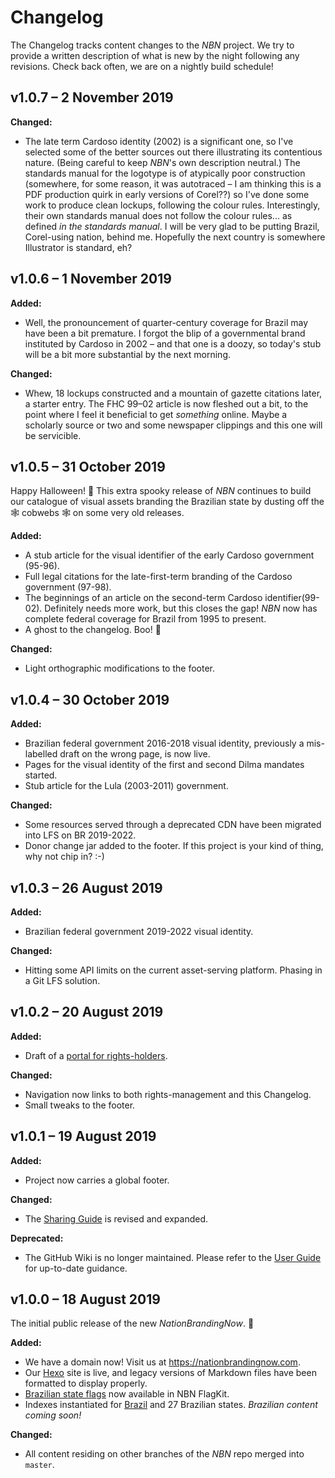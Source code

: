 # Changelog

The Changelog tracks content changes to the *NBN* project. We try to provide a written description of what is new by the night following any revisions. Check back often, we are on a nightly build schedule!

## v1.0.7 – 2 November 2019

**Changed:**

- The late term Cardoso identity (2002) is a significant one, so I've selected some of the better sources out there illustrating its contentious nature. (Being careful to keep *NBN*'s own description neutral.) The standards manual for the logotype is of atypically poor construction (somewhere, for some reason, it was autotraced – I am thinking this is a PDF production quirk in early versions of Corel??) so I've done some work to produce clean lockups, following the colour rules. Interestingly, their own standards manual does not follow the colour rules... as defined *in the standards manual*. I will be very glad to be putting Brazil, Corel-using nation, behind me. Hopefully the next country is somewhere Illustrator is standard, eh?

## v1.0.6 – 1 November 2019

**Added:**

- Well, the pronouncement of quarter-century coverage for Brazil may have been a bit premature. I forgot the blip of a governmental brand instituted by Cardoso in 2002 – and that one is a doozy, so today's stub will be a bit more substantial by the next morning.

**Changed:**

- Whew, 18 lockups constructed and a mountain of gazette citations later, a starter entry. The FHC 99–02 article is now fleshed out a bit, to the point where I feel it beneficial to get *something* online. Maybe a scholarly source or two and some newspaper clippings and this one will be servicible. 

## v1.0.5 – 31 October 2019

Happy Halloween! 🎃 This extra spooky release of *NBN* continues to build our catalogue of visual assets branding the Brazilian state by dusting off the 🕸 cobwebs 🕸 on some very old releases.

**Added:**

- A stub article for the visual identifier of the early Cardoso government (95-96).
- Full legal citations for the late-first-term branding of the Cardoso government (97-98).
- The beginnings of an article on the second-term Cardoso identifier(99-02). Definitely needs more work, but this closes the gap! *NBN* now has complete federal coverage for Brazil from 1995 to present.
- A ghost to the changelog. Boo! 👻

**Changed:**

- Light orthographic modifications to the footer.

## v1.0.4 – 30 October 2019

**Added:**

- Brazilian federal government 2016-2018 visual identity, previously a mis-labelled draft on the wrong page, is now live.
- Pages for the visual identity of the first and second Dilma mandates started.
- Stub article for the Lula (2003-2011) government.

**Changed:**

- Some resources served through a deprecated CDN have been migrated into LFS on BR 2019-2022.
- Donor change jar added to the footer. If this project is your kind of thing, why not chip in? :-)

## v1.0.3 – 26 August 2019

**Added:**

- Brazilian federal government 2019-2022 visual identity.

**Changed:**

- Hitting some API limits on the current asset-serving platform. Phasing in a Git LFS solution.

## v1.0.2 – 20 August 2019

**Added:**

- Draft of a [portal for rights-holders](https://nationbrandingnow.com/guide/rights-holders.html).

**Changed:**

- Navigation now links to both rights-management and this Changelog.
- Small tweaks to the footer.

## v1.0.1 – 19 August 2019

**Added:**

- Project now carries a global footer.

**Changed:**

- The [Sharing Guide](https://nationbrandingnow.com/guide/use.html) is revised and expanded.

**Deprecated:**

- The GitHub Wiki is no longer maintained. Please refer to the [User Guide](https://nationbrandingnow.com/guide.html) for up-to-date guidance.

## v1.0.0 – 18 August 2019

The initial public release of the new *NationBrandingNow*. 🎉

**Added:**

- We have a domain now! Visit us at https://nationbrandingnow.com.
- Our [Hexo](https://hexo.io/) site is live, and legacy versions of Markdown files have been formatted to display properly.
- [Brazilian state flags](https://github.com/apapenheim/nation-branding-now/tree/master/source/images/FlagKit/SA/BR) now available in NBN FlagKit.
- Indexes instantiated for [Brazil](https://nationbrandingnow.com/sa/br) and 27 Brazilian states. *Brazilian content coming soon!*

**Changed:**

- All content residing on other branches of the *NBN* repo merged into `master`.